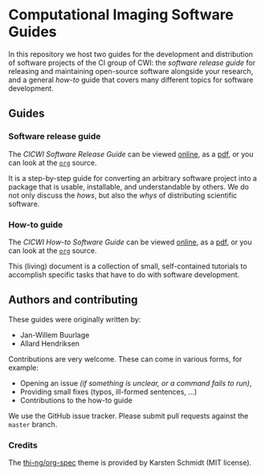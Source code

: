 # Computational Imaging Software Guides

In this repository we host two guides for the development and distribution of
software projects of the CI group of CWI: the _software release guide_ for
releasing and maintaining open-source software alongside your research, and a
general _how-to_ guide that covers many different topics for software
development.

## Guides
### Software release guide

The _CICWI Software Release Guide_ can be viewed
[online](https://cicwi.github.io/software-guidelines/software-release-guide), as
a
[pdf](https://github.com/cicwi/software-guidelines/raw/master/docs/software-release-guide.pdf),
or you can look at the
[`org`](https://github.com/cicwi/software-guidelines/raw/master/software-release-guide.org)
source.

It is a step-by-step guide for converting an arbitrary software project into a
package that is usable, installable, and understandable by others. We do not
only discuss the _hows_, but also the _whys_ of distributing scientific
software.

### How-to guide

The _CICWI How-to Software Guide_ can be viewed
[online](https://cicwi.github.io/software-guidelines/how-to-guide), as a
[pdf](https://github.com/cicwi/software-guidelines/raw/master/docs/how-to-guide.pdf),
or you can look at the
[`org`](https://github.com/cicwi/software-guidelines/raw/master/how-to-guide.org)
source.

This (living) document is a collection of small, self-contained tutorials to
accomplish specific tasks that have to do with software development.

## Authors and contributing

These guides were originally written by:
- Jan-Willem Buurlage
- Allard Hendriksen

Contributions are very welcome. These can come in various forms, for example:
- Opening an issue _(if something is unclear, or a command fails to run)_,
- Providing small fixes (typos, ill-formed sentences, ...)
- Contributions to the how-to guide

We use the GitHub issue tracker. Please submit pull requests against the
`master` branch.

### Credits
The [thi-ng/org-spec](https://github.com/thi-ng/org-spec) theme is provided by Karsten Schmidt (MIT license).
